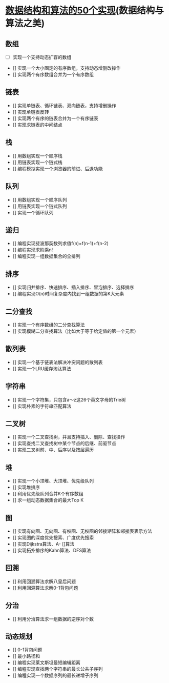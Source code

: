 # [数据结构和算法的50个实现](https://github.com/wangzheng0822/algo)(数据结构与算法之美)

## 数组
- [ ] 实现一个支持动态扩容的数组
- [] 实现一个大小固定的有序数组，支持动态增删改操作
- [] 实现两个有序数组合并为一个有序数组

## 链表
- [] 实现单链表、循环链表、双向链表，支持增删操作
- [] 实现单链表反转
- [] 实现两个有序的链表合并为一个有序链表
- [] 实现求链表的中间结点

## 栈
- [] 用数组实现一个顺序栈
- [] 用链表实现一个链式栈
- [] 编程模拟实现一个浏览器的前进、后退功能

## 队列
- [] 用数组实现一个顺序队列
- [] 用链表实现一个链式队列
- [] 实现一个循环队列

## 递归
- [] 编程实现斐波那契数列求值f(n)=f(n-1)+f(n-2)
- [] 编程实现求阶乘n!
- [] 编程实现一组数据集合的全排列

## 排序
- [] 实现归并排序、快速排序、插入排序、冒泡排序、选择排序
- [] 编程实现O(n)时间复杂度内找到一组数据的第K大元素

## 二分查找
- [] 实现一个有序数组的二分查找算法
- [] 实现模糊二分查找算法（比如大于等于给定值的第一个元素）

## 散列表
- [] 实现一个基于链表法解决冲突问题的散列表
- [] 实现一个LRU缓存淘汰算法

## 字符串
- [] 实现一个字符集，只包含a～z这26个英文字母的Trie树
- [] 实现朴素的字符串匹配算法

## 二叉树
- [] 实现一个二叉查找树，并且支持插入、删除、查找操作
- [] 实现查找二叉查找树中某个节点的后继、前驱节点
- [] 实现二叉树前、中、后序以及按层遍历

## 堆
- [] 实现一个小顶堆、大顶堆、优先级队列
- [] 实现堆排序
- [] 利用优先级队列合并K个有序数组
- [] 求一组动态数据集合的最大Top K

## 图
- [] 实现有向图、无向图、有权图、无权图的邻接矩阵和邻接表表示方法
- [] 实现图的深度优先搜索、广度优先搜索
- [] 实现Dijkstra算法、A- []算法
- [] 实现拓扑排序的Kahn算法、DFS算法

## 回溯
- [] 利用回溯算法求解八皇后问题
- [] 利用回溯算法求解0-1背包问题

## 分治
- [] 利用分治算法求一组数据的逆序对个数

## 动态规划
- [] 0-1背包问题
- [] 最小路径和
- [] 编程实现莱文斯坦最短编辑距离
- [] 编程实现查找两个字符串的最长公共子序列
- [] 编程实现一个数据序列的最长递增子序列
